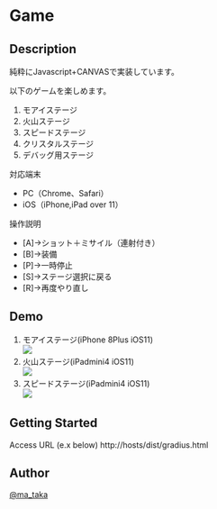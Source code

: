 # Game

## Description

純粋にJavascript+CANVASで実装しています。 

以下のゲームを楽しめます。
1. モアイステージ
2. 火山ステージ
3. スピードステージ
4. クリスタルステージ
5. デバッグ用ステージ
 
対応端末
- PC（Chrome、Safari）
- iOS（iPhone,iPad over 11）

操作説明 
- [A]→ショット＋ミサイル（連射付き）
- [B]→装備
- [P]→一時停止
- [S]→ステージ選択に戻る
- [R]→再度やり直し
  
## Demo
1. モアイステージ(iPhone 8Plus iOS11)  
[![](http://img.youtube.com/vi/sur3x5MF6fg/0.jpg)](https://www.youtube.com/watch?v=sur3x5MF6fg)
2. 火山ステージ(iPadmini4 iOS11)  
[![](http://img.youtube.com/vi/5dOtu4dOcZo/0.jpg)](https://www.youtube.com/watch?v=5dOtu4dOcZo)
3. スピードステージ(iPadmini4 iOS11)  
[![](http://img.youtube.com/vi/XZ9qYV6dbwM/0.jpg)](https://www.youtube.com/watch?v=XZ9qYV6dbwM)


## Getting Started

Access URL (e.x below)
http://hosts/dist/gradius.html


## Author

[@ma_taka](https://twitter.com/ma_taka)
